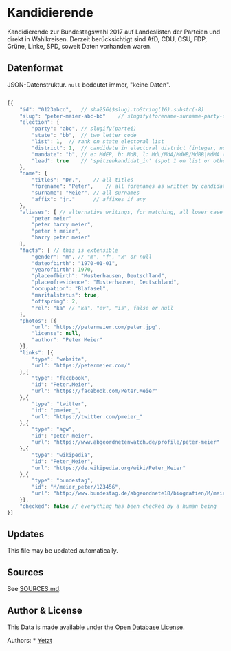 # Kandidierende

Kandidierende zur Bundestagswahl 2017 auf Landeslisten der Parteien und direkt in Wahlkreisen.
Derzeit berücksichtigt sind AfD, CDU, CSU, FDP, Grüne, Linke, SPD, soweit Daten vorhanden waren.

## Datenformat

JSON-Datenstruktur. `null` bedeutet immer, "keine Daten".

``` javascript

[{
	"id": "0123abcd",	// sha256($slug).toString(16).substr(-8)
	"slug": "peter-maier-abc-bb"	// slugify(forename-surname-party-state)
	"election": {
		"party": "abc",	// slugify(partei)
		"state": "bb",	// two letter code
		"list": 1,	// rank on state electoral list
		"district": 1,	// candidate in electoral district (integer, no leading zeros)
		"mandate": "b", // e: MdEP, b: MdB, l: MdL/MdA/MdHB/MdBB|MdMA (state)
		"lead": true	// 'spitzenkandidat_in' (spot 1 on list or otherwise)
	},
	"name": {
		"titles": "Dr.",	// all titles
		"forename": "Peter",	// all forenames as written by candidate
		"surname": "Meier",	// all surnames
		"affix": "jr."		// affixes if any
	},
	"aliases": [ // alternative writings, for matching, all lower case and no special characters
		"peter meier"
		"peter harry meier",
		"peter h meier",
		"harry peter meier"
	],
	"facts": { // this is extensible
		"gender": "m", // "m", "f", "x" or null
		"dateofbirth": "1970-01-01",
		"yearofbirth": 1970,
		"placeofbirth": "Musterhausen, Deutschland",
		"placeofresidence": "Musterhausen, Deutschland",
		"occupation": "Blafasel",
		"maritalstatus": true,
		"offspring": 2,
		"rel": "ka" // "ka", "ev", "is", false or null
	},
	"photos": [{
		"url": "https://petermeier.com/peter.jpg",
		"license": null,
		"author": "Peter Meier"
	}],
	"links": [{
		"type": "website",
		"url": "https://petermeier.com/"
	},{
		"type": "facebook",
		"id": "Peter.Meier",
		"url": "https://facebook.com/Peter.Meier"
	},{
		"type": "twitter",
		"id": "pmeier_",
		"url": "https://twitter.com/pmeier_"
	},{
		"type": "agw",
		"id": "peter-meier",
		"url": "https://www.abgeordnetenwatch.de/profile/peter-meier"
	},{
		"type": "wikipedia",
		"id": "Peter_Meier",
		"url": "https://de.wikipedia.org/wiki/Peter_Meier"
	},{
		"type": "bundestag",
		"id": "M/meier_peter/123456",
		"url": "http://www.bundestag.de/abgeordnete18/biografien/M/meier_peter/123456"
	}],
	"checked": false // everything has been checked by a human being
}]

```

## Updates

This file may be updated automatically.

## Sources

See [SOURCES.md](SOURCES.md).

## Author & License

This Data is made available under the [Open Database License](https://opendatacommons.org/licenses/odbl/).

Authors: 
	* [Yetzt](https://yetzt.me)
